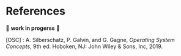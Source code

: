 # References

:construction: **work in progerss** :construction:

[OSC]
:   A. Silberschatz, P. Galvin, and G. Gagne, *Operating System Concepts*,
    9th ed. Hoboken, NJ: John Wiley & Sons, Inc, 2019.
